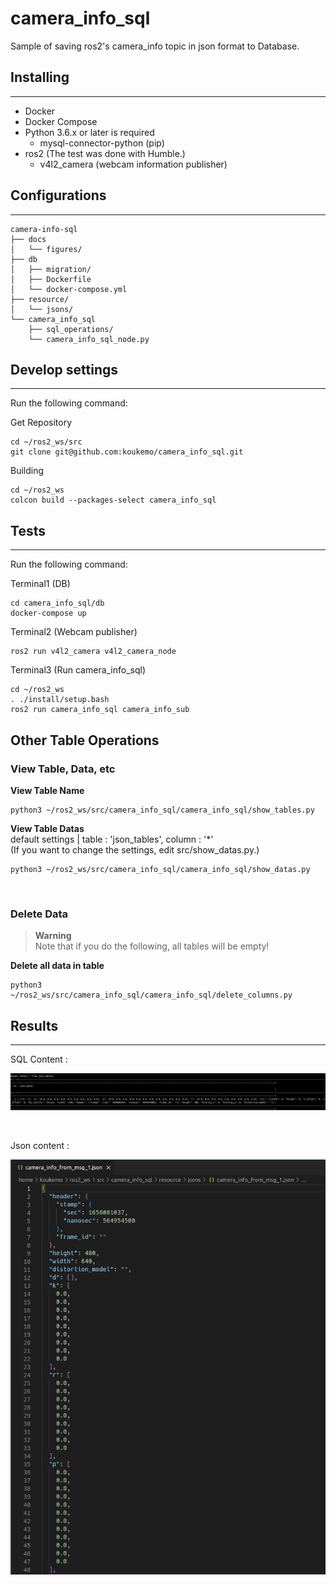 # camera_info_sql

Sample of saving ros2's camera_info topic in json format to Database.

## Installing

---

- Docker
- Docker Compose
- Python 3.6.x or later is required
    - mysql-connector-python (pip)
- ros2 (The test was done with Humble.)
  - v4l2_camera (webcam information publisher)

## Configurations

---

```
camera-info-sql
├── docs
│   └── figures/
├── db
│   ├── migration/
│   ├── Dockerfile
│   └── docker-compose.yml
├── resource/
│   └── jsons/
└── camera_info_sql
    ├── sql_operations/
    └── camera_info_sql_node.py
```

## Develop settings

---

Run the following command:

Get Repository

```shell
cd ~/ros2_ws/src
git clone git@github.com:koukemo/camera_info_sql.git
```

Building

```shell
cd ~/ros2_ws
colcon build --packages-select camera_info_sql
```


## Tests

---

Run the following command:

Terminal1 (DB)

```shell
cd camera_info_sql/db
docker-compose up
```

Terminal2 (Webcam publisher)

```shell
ros2 run v4l2_camera v4l2_camera_node
```

Terminal3 (Run camera_info_sql)

```shell
cd ~/ros2_ws
. ./install/setup.bash
ros2 run camera_info_sql camera_info_sub
```

## Other Table Operations

### View Table, Data, etc

**View Table Name** <br>

```shell
python3 ~/ros2_ws/src/camera_info_sql/camera_info_sql/show_tables.py
```

**View Table Datas** <br>
default settings | table : 'json_tables', column : '*' <br>
(If you want to change the settings, edit src/show_datas.py.)

```shell
python3 ~/ros2_ws/src/camera_info_sql/camera_info_sql/show_datas.py
```

<br>

### Delete Data

> **Warning** <br>
> Note that if you do the following, all tables will be empty!

**Delete all data in table** <br>

```shell
python3 ~/ros2_ws/src/camera_info_sql/camera_info_sql/delete_columns.py
```

## Results

---

SQL Content : 

![SQL_content](docs/figures/camera_info_sql.png)

<br>

Json content : 

![Json_content](docs/figures/camera_info_json_from_msg.png)